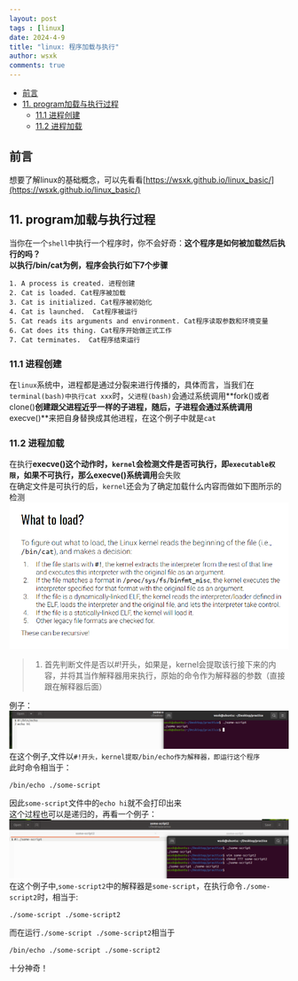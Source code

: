 ```yaml
---
layout: post
tags : [linux]
date: 2024-4-9
title: "linux: 程序加载与执行"
author: wsxk
comments: true
---
```


- [前言](#前言)
- [11. program加载与执行过程](#11-program加载与执行过程)
  - [11.1 进程创建](#111-进程创建)
  - [11.2 进程加载](#112-进程加载)


## 前言<br>
想要了解linux的基础概念，可以先看看[https://wsxk.github.io/linux_basic/](https://wsxk.github.io/linux_basic/)

## 11. program加载与执行过程<br>
当你在一个`shell`中执行一个程序时，你不会好奇：**这个程序是如何被加载然后执行的吗？**<br>
**以执行/bin/cat为例，程序会执行如下7个步骤**<br>
```
1. A process is created. 进程创建
2. Cat is loaded. Cat程序被加载
3. Cat is initialized. Cat程序被初始化
4. Cat is launched.  Cat程序被运行
5. Cat reads its arguments and environment. Cat程序读取参数和环境变量
6. Cat does its thing. Cat程序开始做正式工作
7. Cat terminates.  Cat程序结束运行
```
### 11.1 进程创建<br>
在`linux`系统中，进程都是通过分裂来进行传播的，具体而言，当我们在`terminal(bash)中执行cat xxx`时，`父进程(bash)`会通过系统调用**fork()或者clone()**创建跟父进程近乎一样的子进程，随后，子进程会通过系统调用**execve()**来把自身替换成其他进程，在这个例子中就是`cat`<br>

### 11.2 进程加载<br>
在执行**execve()**这个动作时，`kernel`会检测文件是否可执行，即`executable权限`，如果不可执行，那么**execve()系统调用**会失败<br>
在确定文件是可执行的后，`kernel`还会为了确定加载什么内容而做如下图所示的检测<br>
![](https://raw.githubusercontent.com/wsxk/wsxk_pictures/main/2024-3-25/20240409231213.png)

> 1. 首先判断文件是否以#!开头，如果是，kernel会提取该行接下来的内容，并将其当作解释器用来执行，原始的命令作为解释器的参数（直接跟在解释器后面）

例子： <br>
![](https://raw.githubusercontent.com/wsxk/wsxk_pictures/main/2024-3-25/20240409232105.png)
在这个例子,文件以`#!开头，kernel提取/bin/echo作为解释器，即运行这个程序`<br>
此时命令相当于：<br>
        
    /bin/echo ./some-script

因此`some-script`文件中的`echo hi`就不会打印出来<br>
这个过程也可以是递归的，再看一个例子：<br>
![](https://raw.githubusercontent.com/wsxk/wsxk_pictures/main/2024-3-25/20240409232450.png)
在这个例子中,`some-script2`中的解释器是`some-script`，在执行命令`./some-script2`时，相当于:<br>

    ./some-script ./some-script2

而在运行`./some-script ./some-script2`相当于<br>

    /bin/echo ./some-script ./some-script2
    
十分神奇！<br>

